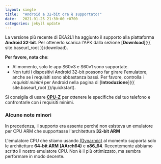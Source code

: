 ```yaml
---
layout: single
title:  "Android a 32-bit ora è supportato!"
date:   2021-01-25 21:30:00 +0700
categories: jekyll update
---
```


La versione più recente di EKA2L1 ha aggiunto il supporto alla piattaforma **Android 32-bit**. Per ottenerlo scarica l'APK dalla sezione [**Download**]({{ site.baseurl_root }}/download).

**Per favore, nota che:**
- Al momento, solo le app S60v3 e S60v1 sono supportate.
- Non tutti i dispositivi Android 32-bit possono far girare l'emulatore, anche se i requisiti sono abbastanza bassi.
Per favore, controlla i *requisiti minimi* per Android nella pagina di [**Introduzione**]({{ site.baseurl_root }}/quickstart).

Si consiglia di usare [**CPU-Z**](https://play.google.com/store/apps/details?id=com.cpuid.cpu_z) per ottenere le specifiche del tuo telefono e confrontarle con i requisiti minimi.

### Alcune note minori

In precedenza, il supporto era assente perché non esisteva un emulatore per CPU ARM che supportasse l'architettura **32-bit ARM**

L'emulatore CPU che stiamo usando [(Dynarmic)](https://github.com/MerryMage/Dynarmic) al momento supporta solo le architetture **64-bit ARM (AArch64)** e **x86_64**.
Recentemente abbiamo scritto il nostro emulatore CPU. Non è il più ottimizzato, ma sembra performare in modo decente.
